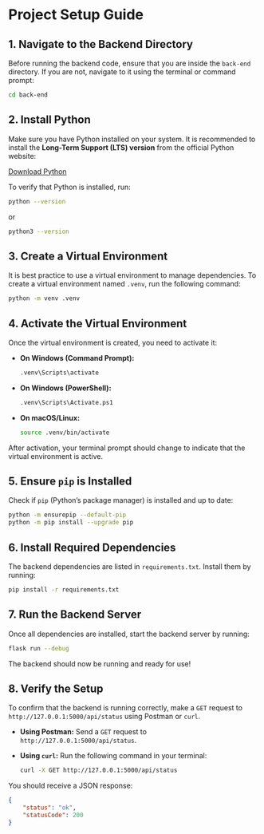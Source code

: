# Project Setup Guide

## 1. Navigate to the Backend Directory
Before running the backend code, ensure that you are inside the `back-end` directory. If you are not, navigate to it using the terminal or command prompt:

```sh
cd back-end
```

## 2. Install Python
Make sure you have Python installed on your system. It is recommended to install the **Long-Term Support (LTS) version** from the official Python website:

[Download Python](https://www.python.org/downloads/)

To verify that Python is installed, run:

```sh
python --version
```

or

```sh
python3 --version
```

## 3. Create a Virtual Environment
It is best practice to use a virtual environment to manage dependencies. To create a virtual environment named `.venv`, run the following command:

```sh
python -m venv .venv
```

## 4. Activate the Virtual Environment
Once the virtual environment is created, you need to activate it:

- **On Windows (Command Prompt):**
  ```sh
  .venv\Scripts\activate
  ```
- **On Windows (PowerShell):**
  ```sh
  .venv\Scripts\Activate.ps1
  ```
- **On macOS/Linux:**
  ```sh
  source .venv/bin/activate
  ```

After activation, your terminal prompt should change to indicate that the virtual environment is active.

## 5. Ensure `pip` is Installed
Check if `pip` (Python’s package manager) is installed and up to date:

```sh
python -m ensurepip --default-pip
python -m pip install --upgrade pip
```

## 6. Install Required Dependencies
The backend dependencies are listed in `requirements.txt`. Install them by running:

```sh
pip install -r requirements.txt
```

## 7. Run the Backend Server
Once all dependencies are installed, start the backend server by running:

```sh
flask run --debug
```

The backend should now be running and ready for use!

## 8. Verify the Setup
To confirm that the backend is running correctly, make a `GET` request to `http://127.0.0.1:5000/api/status` using Postman or `curl`.

- **Using Postman:** Send a `GET` request to `http://127.0.0.1:5000/api/status`.
- **Using `curl`:** Run the following command in your terminal:
  
  ```sh
  curl -X GET http://127.0.0.1:5000/api/status
  ```

You should receive a JSON response:

```json
{
    "status": "ok",
    "statusCode": 200
}
```
